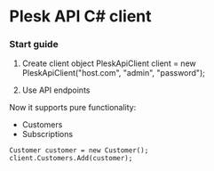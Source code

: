 # Plesk API C# client

### Start guide
1. Create client object
PleskApiClient client = new PleskApiClient("host.com", "admin", "password");

2. Use API endpoints

Now it supports pure functionality:
 - Customers
 - Subscriptions
```
Customer customer = new Customer();
client.Customers.Add(customer);
```
